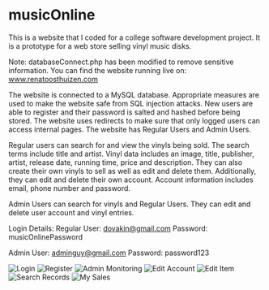 # musicOnline
This is a website that I coded for a college software development project. It is a prototype for a web store selling vinyl music disks.

Note: databaseConnect.php has been modified to remove sensitive information.
You can find the website running live on: www.renatoosthuizen.com

The website is connected to a MySQL database. Appropriate measures are used to make the website safe from SQL injection attacks.
New users are able to register and their password is salted and hashed before being stored.
The website uses redirects to make sure that only logged users can access internal pages.
The website has Regular Users and Admin Users.

Regular users can search for and view the vinyls being sold. The search terms include title and artist. Vinyl data includes an image, title, publisher, artist, release date, running time, price and description.
They can also create their own vinyls to sell as well as edit and delete them. Additionally, they can edit and delete their own account. Account information includes email, phone number and password.

Admin Users can search for vinyls and Regular Users. They can edit and delete user account and vinyl entries.


Login Details:
  Regular User: dovakin@gmail.com
  Password: musicOnlinePassword
  
  Admin User: adminguy@gmail.com
  Password: password123

![Login](https://user-images.githubusercontent.com/79414856/114721820-33073200-9d31-11eb-89e3-663f231b9c95.GIF)
![Register](https://user-images.githubusercontent.com/79414856/114721852-38fd1300-9d31-11eb-879a-c72412609cdb.GIF)
![Admin Monitoring](https://user-images.githubusercontent.com/79414856/114721878-3d293080-9d31-11eb-847a-b6bd793e83cc.GIF)
![Edit Account](https://user-images.githubusercontent.com/79414856/114721893-41554e00-9d31-11eb-8261-5ff765023add.GIF)
![Edit Item](https://user-images.githubusercontent.com/79414856/114721907-43b7a800-9d31-11eb-9aa4-73ad509e5956.GIF)
![Search Records](https://user-images.githubusercontent.com/79414856/114721957-4d411000-9d31-11eb-850b-1eb0491ea64f.GIF)
![My Sales](https://user-images.githubusercontent.com/79414856/114721939-49ad8900-9d31-11eb-9606-e032913df373.GIF)
